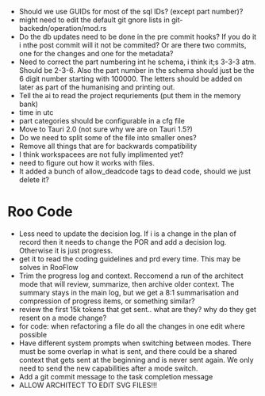 - Should we use GUIDs for most of the sql IDs? (except part number)?
- might need to edit the default git gnore lists in git-backedn/operation/mod.rs
- Do the db updates need to be done in the pre commit hooks? If you do it i nthe post commit will it not be commited? Or are there two commits, one for the changes and one for the metadata?
- Need to correct the part numbering int he schema, i think it;s 3-3-3 atm. Should be 2-3-6. Also the part number in the schema should just be the 6 digit number starting with 100000. The letters should be added on later as part of the humanising and printing out. 
- Tell the ai to read the project requriements (put them in the memory bank)
- time in utc
- part categories should be configurable in a cfg file
- Move to Tauri 2.0 (not sure why we are on Tauri 1.5?)
- Do we need to split some of the file into smaller ones?
- Remove all things that are for backwards compatibility
- I think workspacees are not fully implimented yet?
- need to figure out how it works with files. 
- It added a bunch of allow_deadcode tags to dead code, should we just delete it?



# Roo Code
- Less need to update the decision log. If i is a change in the plan of record then it needs to change the POR and add a decision log. Otherwise it is just progress.
- get it to read the coding guidelines and prd every time. This may be solves in RooFlow
- Trim the progress log and context. Reccomend a run of the architect mode that will review, summarize, then archive older context. The summary stays in the main log, but we get a 8:1 summarisation and compression of progress items, or something similar?
- review the first 15k tokens that get sent.. what are they? why do they get resent on a mode change?
- for code: when refactoring a file do all the changes in one edit where possible
- Have different system prompts when switching between modes. There must be some overlap in what is sent, and there could be a shared context that gets sent at the beginning and is never sent again. We only need to send the new capabilities after a mode switch.
- Add a git commit message to the task completion message
- ALLOW ARCHITECT TO EDIT SVG FILES!!!